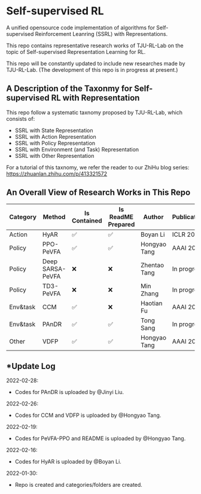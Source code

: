 # Self-supervised RL

A unified opensource code implementation of algorithms for Self-supervised Reinforcement Leanring (SSRL) with Representations.

This repo contains representative research works of TJU-RL-Lab on the topic of Self-supervised Representation Learning for RL.

This repo will be constantly updated to include new researches made by TJU-RL-Lab. 
(The development of this repo is in progress at present.)


## A Description of the Taxonmy for Self-supervised RL with Representation

This repo follow a systematic taxnomy proposed by TJU-RL-Lab, which consists of:
- SSRL with State Representation
- SSRL with Action Representation
- SSRL with Policy Representation
- SSRL with Environment (and Task) Representation
- SSRL with Other Representation

For a tutorial of this taxnomy, we refer the reader to our ZhiHu blog series: https://zhuanlan.zhihu.com/p/413321572
 

## An Overall View of Research Works in This Repo  


| Category | Method | Is Contained | Is ReadME Prepared | Author | Publication | Link |
| ------ | ------ | --- | --- | ------ | ------ | ------ |
| Action | HyAR |✅ | ✅  |  Boyan Li |ICLR 2022 | https://openreview.net/forum?id=64trBbOhdGU |
| Policy | PPO-PeVFA | ✅ | ✅ | Hongyao Tang  |AAAI 2022 | https://arxiv.org/abs/2010.09536 |
| Policy | Deep SARSA-PeVFA |❌ |  ❌ | Zhentao Tang|In progress | N/A |
| Policy | TD3-PeVFA |❌ |  ❌ | Min Zhang |In progress | N/A |
| Env&task | CCM | ✅ | ❌ |Haotian Fu | AAAI 2021 | https://ojs.aaai.org/index.php/AAAI/article/view/16914 |
| Env&task | PAnDR |✅ |  ✅ |Tong Sang|In progress | N/A |
| Other | VDFP |✅ | ✅ |Hongyao Tang| AAAI 2021 | https://ojs.aaai.org/index.php/AAAI/article/view/17182 |



## *Update Log
2022-02-28:
- Codes for PAnDR is uploaded by @Jinyi Liu.

2022-02-26:
- Codes for CCM and VDFP is uploaded by @Hongyao Tang.

2022-02-19:
-  Codes for PeVFA-PPO and README is uploaded by @Hongyao Tang.

2022-02-16:
-  Codes for HyAR is uploaded by @Boyan Li.

2022-01-30:  
-  Repo is created and categories/folders are created.